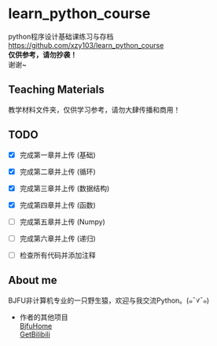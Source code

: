 # learn_python_course
python程序设计基础课练习与存档  
https://github.com/xzy103/learn_python_course  
**仅供参考，请勿抄袭！**  
谢谢~

## Teaching Materials
教学材料文件夹，仅供学习参考，请勿大肆传播和商用！  


## TODO
- [x] 完成第一章并上传 (基础)  
- [x] 完成第二章并上传 (循环)  
- [x] 完成第三章并上传 (数据结构)  
- [x] 完成第四章并上传 (函数)  
- [ ] 完成第五章并上传 (Numpy)  
- [ ] 完成第六章并上传 (递归)  
- [ ] 检查所有代码并添加注释  


## About me
BJFU非计算机专业的一只野生猿，欢迎与我交流Python。(๑¯∀¯๑)  
- 作者的其他项目  
[BjfuHome](https://github.com/xzy103/Bjfu_Home)  
[GetBilibili](https://github.com/xzy103/GetBilibili)  

